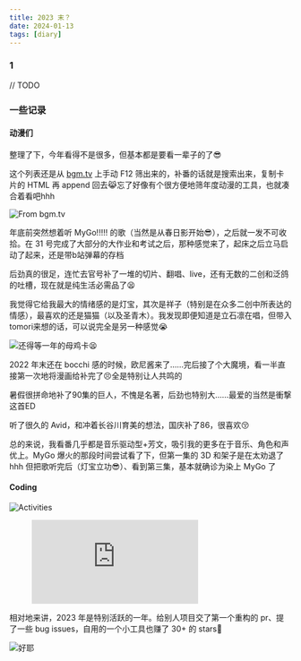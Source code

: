 ```yaml
---
title: 2023 末？
date: 2024-01-13
tags: [diary]
---
```


### 1

// TODO

### 一些记录

#### 动漫们

整理了下，今年看得不是很多，但基本都是要看一辈子的了😎

这个列表还是从 [bgm.tv] 上手动 F12 筛出来的，补番的话就是搜索出来，复制卡片的 HTML 再 append 回去😹忘了好像有个很方便地筛年度动漫的工具，也就凑合着看吧hhh

![From bgm.tv](/blog/diary/23-anime.webp)

年底前突然想着听 MyGo!!!!! 的歌（当然是从春日影开始😎），之后就一发不可收拾。在 31 号完成了大部分的大作业和考试之后，那种感觉来了，起床之后立马启动了起来，还是带b站弹幕的存档

后劲真的很足，连忙去官号补了一堆的切片、翻唱、live，还有无数的二创和泛鸽的吐槽，现在就是纯生活必需品了😫

我觉得它给我最大的情绪感的是灯宝，其次是祥子（特别是在众多二创中所表达的情感），最喜欢的还是猫猫（以及圣青木）。我发现即便知道是立石凛在唱，但带入tomori来想的话，可以说完全是另一种感觉😭

![还得等一年的母鸡卡😫](/blog/diary/mygo-meme.webp)

2022 年末还在 bocchi 感的时候，欧尼酱来了……完后接了个大魔境，看一半直接第一次地将漫画给补完了😣全是特别让人共鸣的

暑假很拼命地补了90集的巨人，不愧是名著，后劲也特别大……最爱的当然是衝撃这首ED

听了很久的 Avid，和冲着长谷川育美的想法，国庆补了86，很喜欢😚

总的来说，我看番几乎都是音乐驱动型+芳文，吸引我的更多在于音乐、角色和声优上。MyGo 爆火的那段时间尝试看了下，但第一集的 3D 和架子是在太劝退了hhh 但把歌听完后（灯宝立功😎）、看到第三集，基本就确诊为染上 MyGo 了

#### Coding

![Activities](/blog/diary/2023-time.webp)

<figure><embed style="width: 70%" src="https://wakatime.com/share/@Chilfish/171112ac-ec19-44f7-a3df-d3c8626cdccb.svg"></embed></figure>

相对地来讲，2023 年是特别活跃的一年。给别人项目交了第一个重构的 pr、提了一些 bug issues，自用的一个小工具也赚了 30+ 的 stars🥳

![好耶](/blog/diary/2023-weibo-archiver.webp)

[bgm.tv]: https://bgm.tv/anime/browser/airtime/2023?sort=rank
